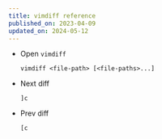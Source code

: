 ```yaml
---
title: vimdiff reference
published_on: 2023-04-09
updated_on: 2024-05-12
---
```

- Open `vimdiff`
    ```
    vimdiff <file-path> [<file-paths>...]
    ```

- Next diff
    ```
    ]c
    ```

- Prev diff
    ```
    [c
    ```